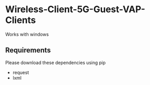# Wireless-Client-5G-Guest-VAP-Clients
Works with windows
## Requirements
Please download these dependencies using pip
  - request
  - lxml

